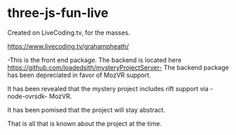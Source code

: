 # three-js-fun-live

Created on LiveCoding.tv, for the masses.

https://www.livecoding.tv/grahampheath/

-This is the front end package. The backend is located here https://github.com/loadedsith/mysteryProjectServer-
The backend package has been depreciated in favor of MozVR support.

It has been revealed that the mystery project includes rift support via -node-ovrsdk- MozVR.

It has been pomised that the project will stay abstract.

That is all that is known about the project at the time.

